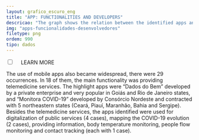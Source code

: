 ```yaml
---
layout: grafico_escuro_eng
title: "APP: FUNCTIONALITIES AND DEVELOPERS"
descricao: "The graph shows the relation between the identified apps and their functionalities."
img: "apps-funcionalidades-desenvolvedores"
filetype: png
ordem: 990
tipo: dados
---
```


<div class="accordion">
    <div class="option">
      <input type="checkbox" id="toggle{{page.ordem}}" class="toggle" />
      <label class="titleaco" for="toggle{{page.ordem}}">LEARN MORE&nbsp;
      </label>
      <div class="contentaco">
        <p>The use of mobile apps also became widespread, there were 29 occurrences. In 18 of them, the main functionality was providing telemedicine services. The highlight apps were “Dados do Bem” developed by a private enterprise and very popular in Goiás and Rio de Janeiro states, and “Monitora COVID-19” developed by Consórcio Nordeste and contracted with 5 northeastern states (Ceará, Piauí, Maranhão, Bahia and Sergipe). Besides the telemedicine services, the apps identified were used for digitalization of public services (4 cases), mapping the COVID-19 evolution (2 cases),  providing information, body temperature monitoring, people flow monitoring and contact tracking (each with 1 case).</p>
      </div>
    </div>
  </div>
